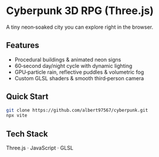 # Cyberpunk 3D RPG (Three.js)

A tiny neon‑soaked city you can explore right in the browser.

## Features

* Procedural buildings & animated neon signs
* 60‑second day/night cycle with dynamic lighting
* GPU‑particle rain, reflective puddles & volumetric fog
* Custom GLSL shaders & smooth third‑person camera

## Quick Start

```bash
git clone https://github.com/albert97567/cyberpunk.git
npx vite
```

## Tech Stack

Three.js · JavaScript · GLSL
